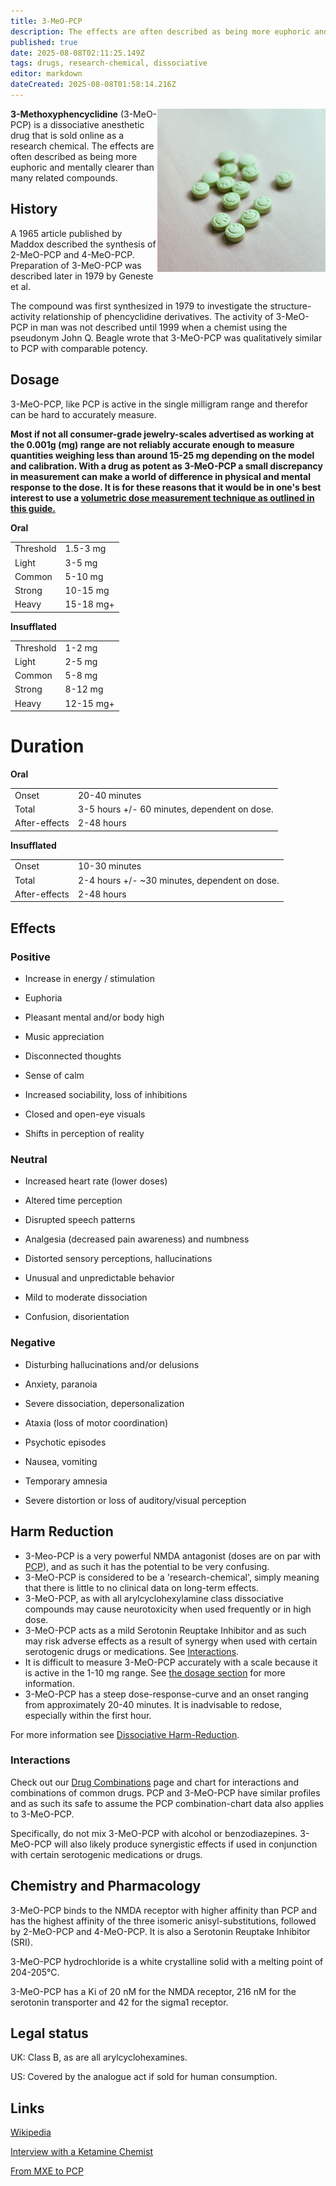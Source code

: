 ```yaml
---
title: 3-MeO-PCP
description: The effects are often described as being more euphoric and mentally clearer than many related compounds.
published: true
date: 2025-08-08T02:11:25.149Z
tags: drugs, research-chemical, dissociative
editor: markdown
dateCreated: 2025-08-08T01:58:14.216Z
---
```


<img src="3meopcp.jpg" align="right" alt="3-MeO-PCP in a pill form" />

**3-Methoxyphencyclidine** (3-MeO-PCP) is a dissociative anesthetic drug that is sold online as a research chemical.
The effects are often described as being more euphoric and mentally clearer than many related compounds.

## History

A 1965 article published by Maddox described the synthesis of 2-MeO-PCP and 4-MeO-PCP. Preparation of 3-MeO-PCP was described later in 1979 by Geneste et al.

The compound was first synthesized in 1979 to investigate the structure-activity relationship of phencyclidine derivatives. The activity of 3-MeO-PCP in man was not described until 1999 when a chemist using the pseudonym John Q. Beagle wrote that 3-MeO-PCP was qualitatively similar to PCP with comparable potency.

## Dosage

3-MeO-PCP, like PCP is active in the single milligram range and therefor can be hard to accurately measure.

**Most if not all consumer-grade jewelry-scales advertised as working at the 0.001g (mg) range are not reliably accurate enough to measure quantities weighing less than around 15-25 mg depending on the model and calibration.
With a drug as potent as 3-MeO-PCP a small discrepancy in measurement can make a world of difference in physical and mental response to the dose. 
It is for these reasons that it would be in one's best interest to use a [volumetric dose measurement technique as outlined in this guide.](https://wiki.tripsit.me/wiki/Quick_Guide_to_Volumetric_Dosing)**

**Oral**

| | |
|---|---|
| Threshold | 1.5-3 mg |
| Light | 3-5 mg |
| Common | 5-10 mg |
| Strong | 10-15 mg |
| Heavy | 15-18 mg+ |

**Insufflated**

| | |
|---|---|
| Threshold | 1-2 mg |
| Light | 2-5 mg |
| Common | 5-8 mg |
| Strong | 8-12 mg |
| Heavy | 12-15 mg+ |

# Duration

**Oral**

| | |
|---|---|
| Onset | 20-40 minutes |
| Total | 3-5 hours +/- 60 minutes, dependent on dose. |
| After-effects | 2-48 hours |

**Insufflated**

| | |
|---|---|
| Onset | 10-30 minutes |
| Total | 2-4 hours +/- ~30 minutes, dependent on dose. |
| After-effects | 2-48 hours |

## Effects

### Positive

* Increase in energy / stimulation

* Euphoria

* Pleasant mental and/or body high

* Music appreciation

* Disconnected thoughts

* Sense of calm

* Increased sociability, loss of inhibitions

* Closed and open-eye visuals

* Shifts in perception of reality

### Neutral

* Increased heart rate (lower doses)

* Altered time perception

* Disrupted speech patterns

* Analgesia (decreased pain awareness) and numbness

* Distorted sensory perceptions, hallucinations

* Unusual and unpredictable behavior

* Mild to moderate dissociation

* Confusion, disorientation

### Negative

* Disturbing hallucinations and/or delusions

* Anxiety, paranoia

* Severe dissociation, depersonalization

* Ataxia (loss of motor coordination)

* Psychotic episodes

* Nausea, vomiting

* Temporary amnesia

* Severe distortion or loss of auditory/visual perception

## Harm Reduction

* 3-Meo-PCP is a very powerful NMDA antagonist (doses are on par with [PCP](/en/pcp)), and as such it has the potential to be very confusing.
* 3-MeO-PCP is considered to be a 'research-chemical', simply meaning that there is little to no clinical data on long-term effects.
* 3-MeO-PCP, as with all arylcyclohexylamine class dissociative compounds may cause neurotoxicity when used frequently or in high dose.
* 3-MeO-PCP acts as a mild Serotonin Reuptake Inhibitor and as such may risk adverse effects as a result of synergy when used with certain serotogenic drugs or medications. See [Interactions](http://wiki.tripsit.me/wiki/3-MeO-PCP#Interactions).
* It is difficult to measure 3-MeO-PCP accurately with a scale because it is active in the 1-10 mg range. See [the dosage section](http://wiki.tripsit.me/wiki/3-MeO-PCP#Dosage) for more information.
* 3-MeO-PCP has a steep dose-response-curve and an onset ranging from approximately 20-40 minutes. It is inadvisable to redose, especially within the first hour.

For more information see [Dissociative Harm-Reduction](http://wiki.tripsit.me/wiki/Dissociatives#Harm_Reduction).

### Interactions

Check out our [Drug Combinations](/en/drug-combinations) page and chart for interactions and combinations of common drugs. 
PCP and 3-MeO-PCP have similar profiles and as such its safe to assume the PCP combination-chart data also applies to 3-MeO-PCP. 

Specifically, do not mix 3-MeO-PCP with alcohol or benzodiazepines. 3-MeO-PCP will also likely produce synergistic effects if used in conjunction with certain serotogenic medications or drugs.

## Chemistry and Pharmacology

3-MeO-PCP binds to the NMDA receptor with higher affinity than PCP and has the highest affinity of the three isomeric anisyl-substitutions, followed by 2-MeO-PCP and 4-MeO-PCP. It is also a Serotonin Reuptake Inhibitor (SRI).

3-MeO-PCP hydrochloride is a white crystalline solid with a melting point of 204-205°C.

3-MeO-PCP has a Ki of 20 nM for the NMDA receptor, 216 nM for the serotonin transporter and 42 for the sigma1 receptor.

## Legal status

UK: Class B, as are all arylcyclohexamines.

US: Covered by the analogue act if sold for human consumption.

## Links

[Wikipedia](https://en.wikipedia.org/wiki/3-MeO-PCP)

[Interview with a Ketamine Chemist](http://www.vice.com/read/interview-with-ketamine-chemist-704-v18n2)

[From MXE to PCP](http://onlinelibrary.wiley.com/doi/10.1002/dta.1620/abstract)